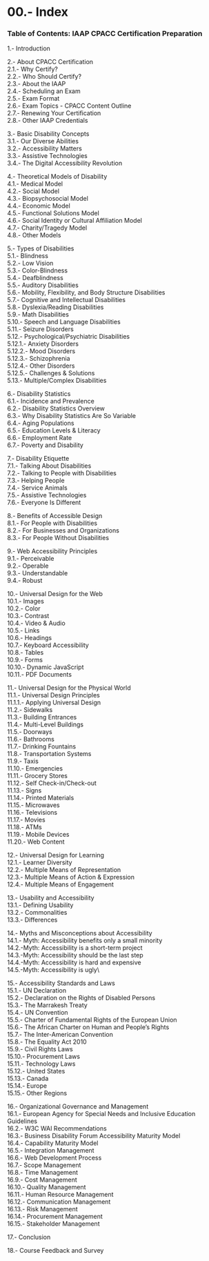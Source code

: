 # 00.- Index

### Table of Contents: IAAP CPACC Certification Preparation

1.- Introduction

2.- About CPACC Certification\
2.1.- Why Certify?\
2.2.- Who Should Certify?\
2.3.- About the IAAP\
2.4.- Scheduling an Exam\
2.5.- Exam Format\
2.6.- Exam Topics - CPACC Content Outline\
2.7.- Renewing Your Certification\
2.8.- Other IAAP Credentials

3.- Basic Disability Concepts\
3.1.- Our Diverse Abilities\
3.2.- Accessibility Matters\
3.3.- Assistive Technologies\
3.4.- The Digital Accessibility Revolution

4.- Theoretical Models of Disability\
4.1.- Medical Model\
4.2.- Social Model\
4.3.- Biopsychosocial Model\
4.4.- Economic Model\
4.5.- Functional Solutions Model\
4.6.- Social Identity or Cultural Affiliation Model\
4.7.- Charity/Tragedy Model\
4.8.- Other Models

5.- Types of Disabilities\
5.1.- Blindness\
5.2.- Low Vision\
5.3.- Color-Blindness\
5.4.- Deafblindness\
5.5.- Auditory Disabilities\
5.6.- Mobility, Flexibility, and Body Structure Disabilities\
5.7.- Cognitive and Intellectual Disabilities\
5.8.- Dyslexia/Reading Disabilities\
5.9.- Math Disabilities\
5.10.- Speech and Language Disabilities\
5.11.- Seizure Disorders\
5.12.- Psychological/Psychiatric Disabilities\
5.12.1.- Anxiety Disorders\
5.12.2.- Mood Disorders\
5.12.3.- Schizophrenia\
5.12.4.- Other Disorders\
5.12.5.- Challenges & Solutions\
5.13.- Multiple/Complex Disabilities

6.- Disability Statistics\
6.1.- Incidence and Prevalence\
6.2.- Disability Statistics Overview\
6.3.- Why Disability Statistics Are So Variable\
6.4.- Aging Populations\
6.5.- Education Levels & Literacy\
6.6.- Employment Rate\
6.7.- Poverty and Disability

7.- Disability Etiquette\
7.1.- Talking About Disabilities\
7.2.- Talking to People with Disabilities\
7.3.- Helping People\
7.4.- Service Animals\
7.5.- Assistive Technologies\
7.6.- Everyone Is Different

8.- Benefits of Accessible Design\
8.1.- For People with Disabilities\
8.2.- For Businesses and Organizations\
8.3.- For People Without Disabilities

9.- Web Accessibility Principles\
9.1.- Perceivable\
9.2.- Operable\
9.3.- Understandable\
9.4.- Robust

10.- Universal Design for the Web\
10.1.- Images\
10.2.- Color\
10.3.- Contrast\
10.4.- Video & Audio\
10.5.- Links\
10.6.- Headings\
10.7.- Keyboard Accessibility\
10.8.- Tables\
10.9.- Forms\
10.10.- Dynamic JavaScript\
10.11.- PDF Documents

11.- Universal Design for the Physical World\
11.1.- Universal Design Principles\
11.1.1.- Applying Universal Design\
11.2.- Sidewalks\
11.3.- Building Entrances\
11.4.- Multi-Level Buildings\
11.5.- Doorways\
11.6.- Bathrooms\
11.7.- Drinking Fountains\
11.8.- Transportation Systems\
11.9.- Taxis\
11.10.- Emergencies\
11.11.- Grocery Stores\
11.12.- Self Check-in/Check-out\
11.13.- Signs\
11.14.- Printed Materials\
11.15.- Microwaves\
11.16.- Televisions\
11.17.- Movies\
11.18.- ATMs\
11.19.- Mobile Devices\
11.20.- Web Content

12.- Universal Design for Learning\
12.1.- Learner Diversity\
12.2.- Multiple Means of Representation\
12.3.- Multiple Means of Action & Expression\
12.4.- Multiple Means of Engagement

13.- Usability and Accessibility\
13.1.- Defining Usability\
13.2.- Commonalities\
13.3.- Differences

14.- Myths and Misconceptions about Accessibility\
14.1.- Myth: Accessibility benefits only a small minority\
14.2.-Myth: Accessibility is a short-term project\
14.3.-Myth: Accessibility should be the last step\
14.4.-Myth: Accessibility is hard and expensive\
14.5.-Myth: Accessibility is ugly\


15.- Accessibility Standards and Laws\
15.1.- UN Declaration\
15.2.- Declaration on the Rights of Disabled Persons\
15.3.- The Marrakesh Treaty \
15.4.- UN Convention \
15.5.- Charter of Fundamental Rights of the European Union \
15.6.- The African Charter on Human and People’s Rights \
15.7.- The Inter-American Convention \
15.8.- The Equality Act 2010 \
15.9.- Civil Rights Laws \
15.10.- Procurement Laws \
15.11.- Technology Laws \
15.12.- United States \
15.13.- Canada \
15.14.- Europe \
15.15.- Other Regions&#x20;

16.- Organizational Governance and Management \
16.1.- European Agency for Special Needs and Inclusive Education Guidelines \
16.2.- W3C WAI Recommendations \
16.3.- Business Disability Forum Accessibility Maturity Model \
16.4.- Capability Maturity Model \
16.5.- Integration Management \
16.6.- Web Development Process \
16.7.- Scope Management \
16.8.- Time Management \
16.9.- Cost Management \
16.10.- Quality Management \
16.11.- Human Resource Management \
16.12.- Communication Management \
16.13.- Risk Management \
16.14.- Procurement Management \
16.15.- Stakeholder Management

17.- Conclusion

18.- Course Feedback and Survey
